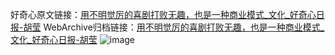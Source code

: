 好奇心原文链接：[用不明觉厉的喜剧打败无趣，也是一种商业模式_文化_好奇心日报-胡莹](https://www.qdaily.com/articles/1830.html)
WebArchive归档链接：[用不明觉厉的喜剧打败无趣，也是一种商业模式_文化_好奇心日报-胡莹](http://web.archive.org/web/20190623150058/https://www.qdaily.com/articles/1830.html)
![image](http://ww3.sinaimg.cn/large/007d5XDply1g3v63y8hq4j30u042jkjl)